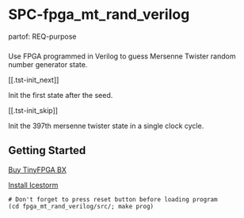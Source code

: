 # SPC-fpga_mt_rand_verilog
partof: REQ-purpose
###

Use FPGA programmed in Verilog to guess Mersenne Twister random number generator state.

[[.tst-init_next]]

Init the first state after the seed.

[[.tst-init_skip]]

Init the 397th mersenne twister state in a single clock cycle.

## Getting Started

[Buy TinyFPGA BX](https://www.crowdsupply.com/tinyfpga/tinyfpga-bx)

[Install Icestorm](http://www.clifford.at/icestorm)


```
# Don't forget to press reset button before loading program
(cd fpga_mt_rand_verilog/src/; make prog)
```
